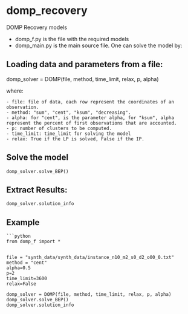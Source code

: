 # domp_recovery
DOMP Recovery models

- domp_f.py is the file with the required models
- domp_main.py is the main source file. One can solve the model by:
    
## Loading data and parameters from a file:

domp_solver = DOMP(file, method, time_limit, relax, p, alpha)

where:

    - file: file of data, each row represent the coordinates of an observation.
    - method: "sum", "cent", "ksum", "decreasing". 
    - alpha: for "cent", is the parameter alpha, for "ksum", alpha represent the percent of first observations that are accounted.
    - p: number of clusters to be computed.
    - time_limit: time_limit for solving the model
    - relax: True if the LP is solved, False if the IP.

## Solve the model

    domp_solver.solve_BEP()


## Extract Results:
    
    domp_solver.solution_info

## Example

    

    ```python
    from domp_f import *


    file = "synth_data/synth_data/instance_n10_m2_s0_d2_o00_0.txt"
    method = "cent"
    alpha=0.5
    p=2
    time_limit=3600
    relax=False

    domp_solver = DOMP(file, method, time_limit, relax, p, alpha)
    domp_solver.solve_BEP()
    domp_solver.solution_info
